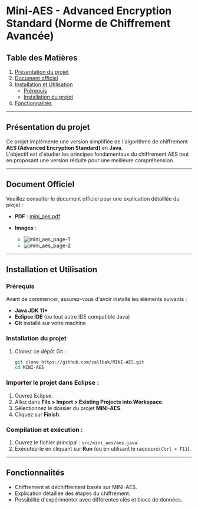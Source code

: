 # Mini-AES - Advanced Encryption Standard (Norme de Chiffrement Avancée)

## Table des Matières

1. [Présentation du projet](#présentation-du-projet)
2. [Document officiel](#document-officiel)
3. [Installation et Utilisation](#installation-et-utilisation)
   - [Prérequis](#prérequis)
   - [Installation du projet](#installation-du-projet)
4. [Fonctionnalités](#fonctionnalités)

---

## Présentation du projet  

Ce projet implémente une version simplifiée de l'algorithme de chiffrement **AES (Advanced Encryption Standard)** en **Java**.  
L'objectif est d'étudier les principes fondamentaux du chiffrement AES tout en proposant une version réduite pour une meilleure compréhension.  

---

## Document Officiel

Veuillez consulter le document officiel pour une explication détaillée du projet :

- **PDF** : [mini_aes.pdf](https://github.com/user-attachments/files/19072153/mini_aes.pdf)

- **Images** : 
  - ![mini_aes_page-1](https://github.com/user-attachments/assets/0f3ed48b-f50d-4d77-849d-2467aa4d6b4c)
  - ![mini_aes_page-2](https://github.com/user-attachments/assets/299063fc-09f1-47d4-853b-32a3056489ab)

---

## Installation et Utilisation  

### Prérequis  
Avant de commencer, assurez-vous d'avoir installé les éléments suivants :  
- **Java JDK 11+**  
- **Eclipse IDE** (ou tout autre IDE compatible Java)  
- **Git** installé sur votre machine  

### Installation du projet  
1. Clonez ce dépôt Git :  
   ```sh
   git clone https://github.com/callbak/MINI-AES.git  
   cd MINI-AES

### Importer le projet dans Eclipse :

1. Ouvrez Eclipse.
2. Allez dans **File > Import > Existing Projects into Workspace**.
3. Sélectionnez le dossier du projet **MINI-AES**.
4. Cliquez sur **Finish**.

### Compilation et exécution :

1. Ouvrez le fichier principal : `src/mini_aes/aes.java`.
2. Exécutez-le en cliquant sur **Run** (ou en utilisant le raccourci `Ctrl + F11`).

---

## Fonctionnalités
- Chiffrement et déchiffrement basés sur MINI-AES.
- Explication détaillée des étapes du chiffrement.
- Possibilité d'expérimenter avec différentes clés et blocs de données.
